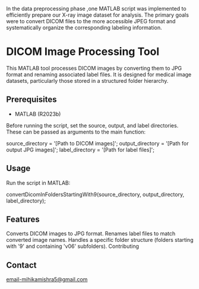 
In the data preprocessing phase ,one MATLAB script was implemented to efficiently prepare our X-ray image dataset for analysis. The primary goals were to convert DICOM files to the more accessible JPEG format and systematically organize the corresponding labeling information.

# DICOM Image Processing Tool
This MATLAB tool processes DICOM images by converting them to JPG format and renaming associated label files. It is designed for medical image datasets, particularly those stored in a structured folder hierarchy.

## Prerequisites
- MATLAB (R2023b)

Before running the script, set the source, output, and label directories. These can be passed as arguments to the main function:

source_directory = '[Path to DICOM images]';
output_directory = '[Path for output JPG images]';
label_directory = '[Path for label files]';

## Usage
Run the script in MATLAB:

convertDicomInFoldersStartingWith9(source_directory, output_directory, label_directory);

## Features

Converts DICOM images to JPG format.
Renames label files to match converted image names.
Handles a specific folder structure (folders starting with '9' and containing 'v06' subfolders).
Contributing

## Contact
  email-mihikamishra5@gmail.com 
